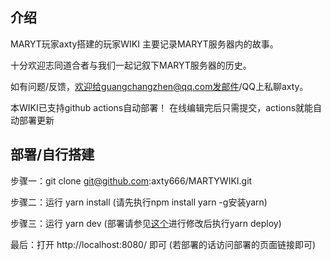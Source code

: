 ## 介绍

MARYT玩家axty搭建的玩家WIKI 主要记录MARYT服务器内的故事。

十分欢迎志同道合者与我们一起记叙下MARYT服务器的历史。

如有问题/反馈，欢迎给guangchangzhen@qq.com发邮件/QQ上私聊axty。

本WIKI已支持github actions自动部署！ 在线编辑完后只需提交，actions就能自动部署更新

## 部署/自行搭建

步骤一：git clone git@github.com:axty666/MARTYWIKI.git

步骤二：运行 yarn install (请先执行npm install yarn -g安装yarn)

步骤三：运行 yarn dev (部署请参见[这个](https://www.vuepress.cn/guide/deploy.html#github-pages)进行修改后执行yarn deploy)

最后：打开 http://localhost:8080/ 即可 (若部署的话访问部署的页面链接即可)
